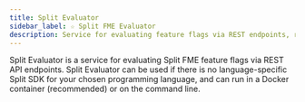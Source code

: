 ```yaml
---
title: Split Evaluator
sidebar_label: ☆ Split FME Evaluator
description: Service for evaluating feature flags via REST endpoints, run via Docker or command line
---
```

Split Evaluator is a service for evaluating Split FME feature flags via REST API endpoints. Split Evaluator can be used if there is no language-specific Split SDK for your chosen programming language, and can run in a Docker container (recommended) or on the command line.